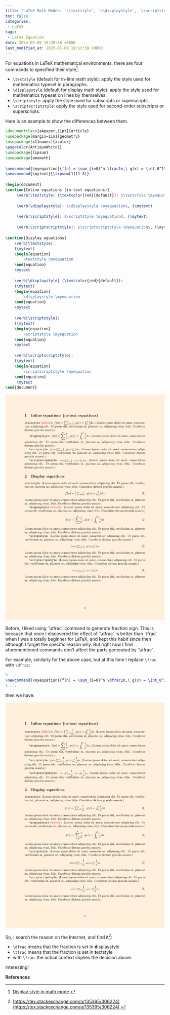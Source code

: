 ```yaml
---
title: "LaTeX Math Modes: `\\textstyle`, `\\displaystyle`, `\\scriptstyle`, and `\\scriptscriptstyle`"
toc: false
categories:
 - LaTeX
tags:
 - LaTeX Equation
date: 2024-05-09 15:29:58 +0800
last_modified_at: 2025-01-09 19:13:59 +0800
---
```


For equations in LaTeX mathematical environments, there are four commands to specified their style[^1]:

- `\textstyle` (default for in-line math style): apply the style used for mathematics typeset in paragraphs.
- `\displaystyle` (default for display math style): apply the style used for mathematics typeset on lines by themselves.
- `\scriptstyle`: apply the style used for subscripts or superscripts.
- `\scriptscriptstyle`: apply the style used for second-order subscripts or superscripts.

Here is an example to show the differences between them.

```latex
\documentclass[a4paper,11pt]{article}
\usepackage[margin=1in]{geometry}
\usepackage[x11names]{xcolor}
\pagecolor{AntiqueWhite1}
\usepackage{lipsum}
\usepackage{amsmath}

\newcommand{\myequation}{f(n) = \sum_{i=0}^n \frac1n,\ g(x) = \int_0^1\frac1x\mathrm{d}x}
\newcommand{\mytext}{\lipsum[1][1-3]}

\begin{document}
\section{Inline equations (in-text equations)}
	 \verb|\textstyle| (\textcolor{red}{default}): $\textstyle \myequation$, (\mytext)
	 
	 \verb|\displaystyle|: $\displaystyle \myequation$, (\mytext)
	 
	 \verb|\scriptstyle|: $\scriptstyle \myequation$, (\mytext)
	 
	 \verb|\scriptscriptstyle|: $\scriptscriptstyle \myequation$, (\mytext)
	 
\section{Display equations}
	\verb|\textstyle|:
	(\mytext)
	\begin{equation}
		\textstyle \myequation
	\end{equation}
	\mytext
	
	\verb|\displaystyle| (\textcolor{red}{default}):
	(\mytext)
	\begin{equation}
		\displaystyle \myequation
	\end{equation}
	\mytext
	
	\verb|\scriptstyle|:
	(\mytext)
	\begin{equation}
		\scriptstyle \myequation
	\end{equation}
	\mytext
	
	\verb|\scriptscriptstyle|:
	(\mytext)
	\begin{equation}
		\scriptscriptstyle \myequation
	\end{equation}
	 \mytext
\end{document}
```

![img-1](https://raw.githubusercontent.com/HelloWorld-1017/blog-images-1/main/imgs/202501092004996.png)

<div class="notice--primary" markdown="1">
Before, I liked using `\dfrac` command to generate fraction sign. This is because that once I discovered the effect of `\dfrac` is better than `\frac` when I was a totally beginner for LaTeX, and kept this habit since then although I forget the specific reason why. But right now I find aforementioned commands don’t affect the parts generated by `\dfrac`. 

For example, similarly for the above case, but at this time I replace `\frac` with `\dfrac`:

```latex
% ...
\newcommand{\myequation}{f(n) = \sum_{i=0}^n \dfrac1n,\ g(x) = \int_0^1\dfrac1x\mathrm{d}x}
% ...
```

then we have:

![img-1](https://raw.githubusercontent.com/HelloWorld-1017/blog-images-1/main/imgs/202501092017845.png)

So, I search the reason on the Internet, and find it[^2]:

<div class="quote--left" markdown="1">

- `\dfrac` means that the fraction is set in **d**isplaystyle
- `\tfrac` means that the fraction is set in **t**extstyle
- with `\frac`: the actual context implies the decision above.

</div>

Interesting!

</div>

**References**

[^1]: [Display style in math mode](https://www.overleaf.com/learn/latex/Display_style_in_math_mode).
[^2]: [https://tex.stackexchange.com/a/135395/306224](https://tex.stackexchange.com/a/135395/306224).
